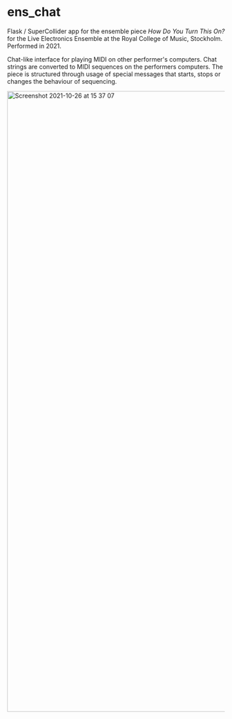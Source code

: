 # ens_chat

Flask / SuperCollider app for the ensemble piece _How Do You Turn This On?_ for the Live Electronics Ensemble at the Royal College of Music, Stockholm. Performed in 2021.

Chat-like interface for playing MIDI on other performer's computers.
Chat strings are converted to MIDI sequences on the performers computers. The piece is structured through usage of special messages that starts, stops or changes the behaviour of sequencing.

<img width="1435" alt="Screenshot 2021-10-26 at 15 37 07" src="https://github.com/zchrome/ens_chat/assets/42119488/bb31354f-88d6-4e37-9554-f36893f1d137">
